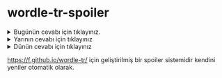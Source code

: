 # wordle-tr-spoiler

<details>
  <summary>Bugünün cevabı için tıklayınız.</summary>
  <br>
    <b> vakfe </b>
</details>

<details>
  <summary>Yarının cevabı için tıklayınız</summary>
  <br>
   <b> içkin </b>
</details>

<details>
  <summary>Dünün cevabı için tıklayınız </summary>
  <br>
  <b> husus </b>
</details>

https://f.github.io/wordle-tr/ için geliştirilmiş bir spoiler sistemidir kendini yeniler otomatik olarak.


